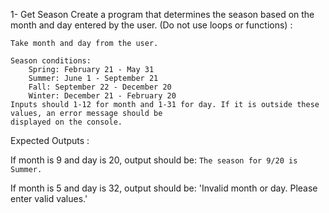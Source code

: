 1- Get Season
    Create a program that determines the season based on the month and day entered by the user. (Do not
    use loops or functions) :

    Take month and day from the user.

    Season conditions:
        Spring: February 21 - May 31
        Summer: June 1 - September 21
        Fall: September 22 - December 20
        Winter: December 21 - February 20
    Inputs should 1-12 for month and 1-31 for day. If it is outside these values, an error message should be
    displayed on the console.
Expected Outputs :

If month is 9 and day is 20, output should be:
`The season for 9/20 is Summer.`

If month is 5 and day is 32, output should be:
'Invalid month or day. Please enter valid values.'